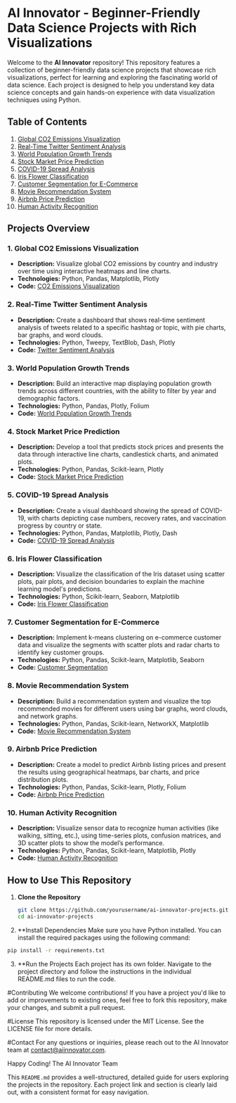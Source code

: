 # AI Innovator - Beginner-Friendly Data Science Projects with Rich Visualizations

Welcome to the **AI Innovator** repository! This repository features a collection of beginner-friendly data science projects that showcase rich visualizations, perfect for learning and exploring the fascinating world of data science. Each project is designed to help you understand key data science concepts and gain hands-on experience with data visualization techniques using Python.

## Table of Contents

1. [Global CO2 Emissions Visualization](#1-global-co2-emissions-visualization)
2. [Real-Time Twitter Sentiment Analysis](#2-real-time-twitter-sentiment-analysis)
3. [World Population Growth Trends](#3-world-population-growth-trends)
4. [Stock Market Price Prediction](#4-stock-market-price-prediction)
5. [COVID-19 Spread Analysis](#5-covid-19-spread-analysis)
6. [Iris Flower Classification](#6-iris-flower-classification)
7. [Customer Segmentation for E-Commerce](#7-customer-segmentation-for-e-commerce)
8. [Movie Recommendation System](#8-movie-recommendation-system)
9. [Airbnb Price Prediction](#9-airbnb-price-prediction)
10. [Human Activity Recognition](#10-human-activity-recognition)

## Projects Overview

### 1. Global CO2 Emissions Visualization
- **Description:** Visualize global CO2 emissions by country and industry over time using interactive heatmaps and line charts.
- **Technologies:** Python, Pandas, Matplotlib, Plotly
- **Code:** [CO2 Emissions Visualization](./global_co2_emissions_visualization)

### 2. Real-Time Twitter Sentiment Analysis
- **Description:** Create a dashboard that shows real-time sentiment analysis of tweets related to a specific hashtag or topic, with pie charts, bar graphs, and word clouds.
- **Technologies:** Python, Tweepy, TextBlob, Dash, Plotly
- **Code:** [Twitter Sentiment Analysis](./real_time_twitter_sentiment_analysis)

### 3. World Population Growth Trends
- **Description:** Build an interactive map displaying population growth trends across different countries, with the ability to filter by year and demographic factors.
- **Technologies:** Python, Pandas, Plotly, Folium
- **Code:** [World Population Growth Trends](./world_population_growth_trends)

### 4. Stock Market Price Prediction
- **Description:** Develop a tool that predicts stock prices and presents the data through interactive line charts, candlestick charts, and animated plots.
- **Technologies:** Python, Pandas, Scikit-learn, Plotly
- **Code:** [Stock Market Price Prediction](./stock_market_price_prediction)

### 5. COVID-19 Spread Analysis
- **Description:** Create a visual dashboard showing the spread of COVID-19, with charts depicting case numbers, recovery rates, and vaccination progress by country or state.
- **Technologies:** Python, Pandas, Matplotlib, Plotly, Dash
- **Code:** [COVID-19 Spread Analysis](./covid_19_spread_analysis)

### 6. Iris Flower Classification
- **Description:** Visualize the classification of the Iris dataset using scatter plots, pair plots, and decision boundaries to explain the machine learning model's predictions.
- **Technologies:** Python, Scikit-learn, Seaborn, Matplotlib
- **Code:** [Iris Flower Classification](./iris_flower_classification)

### 7. Customer Segmentation for E-Commerce
- **Description:** Implement k-means clustering on e-commerce customer data and visualize the segments with scatter plots and radar charts to identify key customer groups.
- **Technologies:** Python, Pandas, Scikit-learn, Matplotlib, Seaborn
- **Code:** [Customer Segmentation](./customer_segmentation_e_commerce)

### 8. Movie Recommendation System
- **Description:** Build a recommendation system and visualize the top recommended movies for different users using bar graphs, word clouds, and network graphs.
- **Technologies:** Python, Pandas, Scikit-learn, NetworkX, Matplotlib
- **Code:** [Movie Recommendation System](./movie_recommendation_system)

### 9. Airbnb Price Prediction
- **Description:** Create a model to predict Airbnb listing prices and present the results using geographical heatmaps, bar charts, and price distribution plots.
- **Technologies:** Python, Pandas, Scikit-learn, Plotly, Folium
- **Code:** [Airbnb Price Prediction](./airbnb_price_prediction)

### 10. Human Activity Recognition
- **Description:** Visualize sensor data to recognize human activities (like walking, sitting, etc.), using time-series plots, confusion matrices, and 3D scatter plots to show the model’s performance.
- **Technologies:** Python, Pandas, Scikit-learn, Matplotlib, Plotly
- **Code:** [Human Activity Recognition](./human_activity_recognition)

## How to Use This Repository

1. **Clone the Repository**
   ```bash
   git clone https://github.com/yourusername/ai-innovator-projects.git
   cd ai-innovator-projects
   ```
2. **Install Dependencies Make sure you have Python installed. You can install the required packages using the following command:

``` bash
pip install -r requirements.txt
```
3. **Run the Projects Each project has its own folder. Navigate to the project directory and follow the instructions in the individual README.md files to run the code.

#Contributing
We welcome contributions! If you have a project you'd like to add or improvements to existing ones, feel free to fork this repository, make your changes, and submit a pull request.

#License
This repository is licensed under the MIT License. See the LICENSE file for more details.

#Contact
For any questions or inquiries, please reach out to the AI Innovator team at contact@aiinnovator.com.

Happy Coding!
The AI Innovator Team


This `README.md` provides a well-structured, detailed guide for users exploring the projects in the repository. Each project link and section is clearly laid out, with a consistent format for easy navigation.
